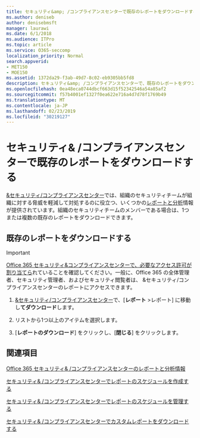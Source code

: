 ```yaml
---
title: セキュリティ&amp; /コンプライアンスセンターで既存のレポートをダウンロードする
ms.author: deniseb
author: denisebmsft
manager: laurawi
ms.date: 6/1/2018
ms.audience: ITPro
ms.topic: article
ms.service: O365-seccomp
localization_priority: Normal
search.appverid:
- MET150
- MOE150
ms.assetid: 1372da29-f3ab-49d7-8c02-eb9305bb5fd8
description: セキュリティ&amp; /コンプライアンスセンターで、既存のレポートをダウンロードする方法について説明します。
ms.openlocfilehash: 0ea48eca0744dbcf663d15f52342546a54a85af2
ms.sourcegitcommit: f57b4001ef1327f0ea622e716a4d7d78f1769b49
ms.translationtype: MT
ms.contentlocale: ja-JP
ms.lasthandoff: 02/23/2019
ms.locfileid: "30219127"
---
```

# <a name="download-existing-reports-in-the-security-amp-compliance-center"></a>セキュリティ&amp; /コンプライアンスセンターで既存のレポートをダウンロードする

[ &amp;セキュリティ/コンプライアンスセンター](https://protection.office.com)では、組織のセキュリティチームが組織に対する脅威を軽減して対処するのに役立つ、いくつかの[レポートと分析](reports-and-insights-in-security-and-compliance.md)情報が提供されています。組織のセキュリティチームのメンバーである場合は、1つまたは複数の既存のレポートをダウンロードできます。 
  
## <a name="download-existing-reports"></a>既存のレポートをダウンロードする

> [!IMPORTANT]
> [Office 365 セキュリティ&amp;コンプライアンスセンターで、必要なアクセス許可が割り当てら](permissions-in-the-security-and-compliance-center.md)れていることを確認してください。一般に、Office 365 の全体管理者、セキュリティ管理者、およびセキュリティ閲覧者は、 &amp;セキュリティ/コンプライアンスセンターのレポートにアクセスできます。 
  
1. [ &amp;セキュリティ/コンプライアンスセンター](https://protection.office.com)で、[**レポート** \>レポート] に移動し**てダウンロード**します。
    
2. リストから1つ以上のアイテムを選択します。
    
3. [**レポートのダウンロード**] をクリックし、[**閉じる**] をクリックします。
    
## <a name="related-topics"></a>関連項目

[Office 365 セキュリティ&amp; /コンプライアンスセンターのレポートと分析情報](reports-and-insights-in-security-and-compliance.md)
  
[セキュリティ&amp; /コンプライアンスセンターでレポートのスケジュールを作成する](create-a-schedule-for-a-report.md)
  
[セキュリティ&amp; /コンプライアンスセンターでレポートのスケジュールを管理する](manage-schedules-for-multiple-reports.md)
  
[セキュリティ&amp; /コンプライアンスセンターでカスタムレポートをダウンロードする](set-up-and-download-a-custom-report.md)
  

